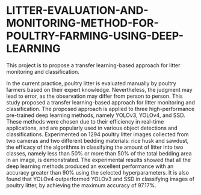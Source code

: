# LITTER-EVALUATION-AND-MONITORING-METHOD-FOR-POULTRY-FARMING-USING-DEEP-LEARNING
This project is to propose a transfer learning-based approach for litter monitoring and classification.

In the current practice, poultry litter is evaluated manually by poultry farmers
based on their expert knowledge. Nevertheless, the judgment may lead to error,
as the observation may differ from person to person. This study proposed a
transfer learning-based approach for litter monitoring and classification. The
proposed approach is applied to three high-performance pre-trained deep
learning methods, namely YOLOv3, YOLOv4, and SSD. These methods were
chosen due to their efficiency in real-time applications, and are popularly used
in various object detections and classifications. Experimented on 1294 poultry
litter images collected from two cameras and two different bedding materials:
rice husk and sawdust, the efficacy of the algorithms in classifying the amount
of litter into two classes, namely less than 50% or more than 50% of the total
bedding area in an image, is demonstrated. The experimental results showed
that all the deep learning methods produced an excellent performance with an
accuracy greater than 90% using the selected hyperparameters. It is also found
that YOLOv4 outperformed YOLOv3 and SSD in classifying images of poultry
litter, by achieving the maximum accuracy of 97.17%.
